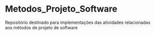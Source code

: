 # Metodos_Projeto_Software
Repositório destinado para implementações das atividades relacionadas aos métodos de projeto de software
